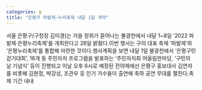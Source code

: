 ```yaml
---
categories: g
title: "은평구 파발제·누리축제 내달 1일 개막"
---
```

서울 은평구(구청장 김미경)는 가을 정취가 묻어나는 불광천에서 내달 1~8일 ‘2022 파발제·은평누리축제’를 개최한다고 26일 밝혔다.이번 행사는 구의 대표 축제 ‘파발제’와 ‘은평누리축제’를 통합해 마련한 것이다.행사계획을 보면 내달 1일 불광천에서 ‘은평구민 걷기대회’, 16개 동 주민자치 프로그램을 발표하는 ‘주민자치회 어울림한마당, ‘구민의 날 기념식’ 등이 진행되고 이날 오후 6시로 예정된 전야제에선 은평구 홍보대사 김연자를 비롯해 김현정, 박강성, 조관우 등 인기 가수들이 출연해 축하 공연 무대를 펼친다.축제 기간 내내